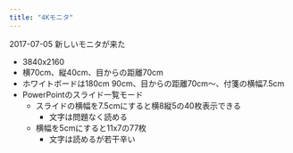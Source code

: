 ```yaml
---
title: "4Kモニタ"
---
```


2017-07-05 新しいモニタが来た
- 3840x2160
- 横70cm、縦40cm、目からの距離70cm
- ホワイトボードは180cm 90cm、目からの距離70cm～、付箋の横幅7.5cm
- PowerPointのスライド一覧モード
    - スライドの横幅を7.5cmにすると横8縦5の40枚表示できる
        - 文字は問題なく読める
    - 横幅を5cmにすると11x7の77枚
        - 文字は読めるが若干辛い